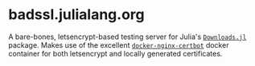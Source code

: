 # badssl.julialang.org

A bare-bones, letsencrypt-based testing server for Julia's [`Downloads.jl`](https://github.com/JuliaLang/Downloads.jl/) package.
Makes use of the excellent [`docker-nginx-certbot`](https://github.com/JonasAlfredsson/docker-nginx-certbot) docker container for both letsencrypt and locally generated certificates.

